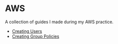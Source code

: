 # AWS
A collection of guides I made during my AWS practice.

- [Creating Users](https://github.com/hann-cyber/AWS-CreateUser)
- [Creating Group Policies](http://)
